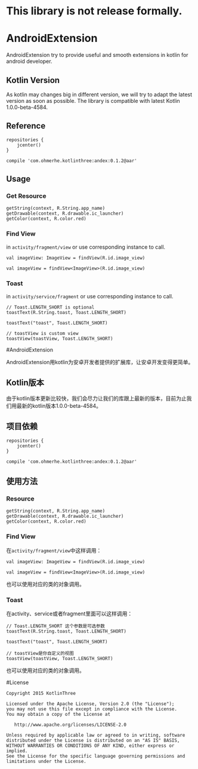 # This library is not release formally.

# AndroidExtension

AndroidExtension try to provide useful and smooth extensions in kotlin for android developer.

## Kotlin Version

As kotlin may changes big in different version, we will try to adapt the latest version as soon as possible. The library
 is compatible with latest Kotlin 1.0.0-beta-4584. 

## Reference

```
repositories {
    jcenter()
}

compile 'com.ohmerhe.kotlinthree:andex:0.1.2@aar'
```

## Usage

### Get Resource

```
getString(context, R.String.app_name)
getDrawable(context, R.drawable.ic_launcher)
getColor(context, R.color.red)
```

### Find View 

in `activity/fragment/view` or use corresponding instance to call.

```
val imageView: ImageView = findView(R.id.image_view)

val imageView = findView<ImageView>(R.id.image_view)
```
### Toast

in `activity/service/fragment` or use corresponding instance to call.

```
// Toast.LENGTH_SHORT is optional
toastText(R.String.toast, Toast.LENGTH_SHORT) 

toastText("toast", Toast.LENGTH_SHORT) 

// toastView is custom view
toastView(toastView, Toast.LENGTH_SHORT) 
```

#AndroidExtension

AndroidExtension用kotlin为安卓开发者提供的扩展库，让安卓开发变得更简单。

## Kotlin版本

由于kotlin版本更新比较快，我们会尽力让我们的库跟上最新的版本，目前为止我们用最新的kotlin版本1.0.0-beta-4584。

## 项目依赖

```
repositories {
    jcenter()
}

compile 'com.ohmerhe.kotlinthree:andex:0.1.2@aar'
```

## 使用方法

### Resource

```
getString(context, R.String.app_name)
getDrawable(context, R.drawable.ic_launcher)
getColor(context, R.color.red)
```

### Find View 

在`activity/fragment/view`中这样调用：

```
val imageView: ImageView = findView(R.id.image_view)

val imageView = findView<ImageView>(R.id.image_view)
```
也可以使用对应的类的对象调用。

### Toast

在activity、service或者fragment里面可以这样调用：

```
// Toast.LENGTH_SHORT 这个参数是可选参数
toastText(R.String.toast, Toast.LENGTH_SHORT) 

toastText("toast", Toast.LENGTH_SHORT)

// toastView是你自定义的视图
toastView(toastView, Toast.LENGTH_SHORT) 
```
也可以使用对应的类的对象调用。

#License


    Copyright 2015 KotlinThree

    Licensed under the Apache License, Version 2.0 (the "License");
    you may not use this file except in compliance with the License.
    You may obtain a copy of the License at

       http://www.apache.org/licenses/LICENSE-2.0

    Unless required by applicable law or agreed to in writing, software
    distributed under the License is distributed on an "AS IS" BASIS,
    WITHOUT WARRANTIES OR CONDITIONS OF ANY KIND, either express or implied.
    See the License for the specific language governing permissions and
    limitations under the License.